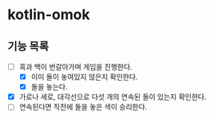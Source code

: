 # kotlin-omok
## 기능 목록
- [ ] 흑과 백이 번갈아가며 게임을 진행한다.
    - [x] 이미 돌이 놓여있지 않은지 확인한다.
    - [x] 돌을 놓는다.
- [x] 가로나 세로, 대각선으로 다섯 개의 연속된 돌이 있는지 확인한다.
- [ ] 연속된다면 직전에 돌을 놓은 색이 승리한다. 